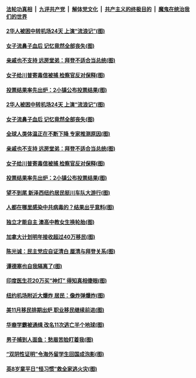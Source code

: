 

####  [法轮功真相](../../../../basic/blob/master/README.md?t=11041031) &nbsp;|&nbsp; [九评共产党](../../../../9ping.md/blob/master/README.md?t=11041031) &nbsp;|&nbsp; [解体党文化](../../../../jtdwh.md/blob/master/README.md?t=11041031)  &nbsp;|&nbsp; [共产主义的终极目的](../../../../gczydzjmd.md/blob/master/README.md?t=11041031) &nbsp;|&nbsp; [魔鬼在统治我们的世界](../../../../mgztzwmdsj.md/blob/master/README.md?t=11041031) 

#### [2华人被困中转机场24天 上演“流浪记”(图)](../pages/p3/951379.md?t=11041031) 

#### [女子流鼻子血后 记忆竟然全部丧失(图)](../pages/p3/951362.md?t=11041031) 

#### [亲戚也不支持 远房堂弟：拜登不适合当总统(图)](../pages/p3/951346.md?t=11041031) 

#### [女子给川普寄毒信被捕 检察官反对保释(图)](../pages/p3/951348.md?t=11041031) 

#### [投票结果率先出炉：2小镇公布投票结果(图)](../pages/p3/951326.md?t=11041031) 


#### [2华人被困中转机场24天 上演“流浪记”(图)](../pages/p3/951379.md?t=11041031) 

#### [女子流鼻子血后 记忆竟然全部丧失(图)](../pages/p3/951362.md?t=11041031) 

#### [全球人类体温正在不断下降 专家推测原因(图)](../pages/p3/951353.md?t=11041031) 

#### [亲戚也不支持 远房堂弟：拜登不适合当总统(图)](../pages/p3/951346.md?t=11041031) 

#### [女子给川普寄毒信被捕 检察官反对保释(图)](../pages/p3/951348.md?t=11041031) 

#### [投票结果率先出炉：2小镇公布投票结果(图)](../pages/p3/951326.md?t=11041031) 


#### [望不到尾 新泽西纽约居民挺川车队大游行(图)](../pages/p3/951282.md?t=11041031) 

#### [人都在哪里感染中共病毒的？结果出乎意料(图)](../pages/p3/951231.md?t=11041031) 

#### [独立才能自主 澳高中教女生换轮胎(图)](../pages/p3/951230.md?t=11041031) 

#### [加拿大计划明年接收超过40万移民(图)](../pages/p3/951253.md?t=11041031) 

#### [陈光诚：民主党应自证清白 厘清与拜登关系(图)](../pages/p3/951048.md?t=11041031) 

#### [谭德塞也自我隔离了(图)](../pages/p3/951221.md?t=11041031) 

#### [印度医生花20万买“神灯” 得知真相傻眼(图)](../pages/p3/951222.md?t=11041031) 

#### [纽约机场附近大爆炸 居民：像炸弹爆炸(图)](../pages/p3/951218.md?t=11041031) 

#### [美11月移民排期出炉 职业移民继续前进(图)](../pages/p3/951170.md?t=11041031) 

#### [华裔学霸被通缉 改名11次逃亡半个地球(图)](../pages/p3/951158.md?t=11041031) 

#### [男子捕到人面鱼：愁眉苦脸盯着我(图)](../pages/p3/951156.md?t=11041031) 

#### [“双阴性证明”令海外留学生回国成泡影(图)](../pages/p3/951097.md?t=11041031) 

#### [英8岁童平日“怪习惯”救全家逃火灾(图)](../pages/p3/951104.md?t=11041031) 

